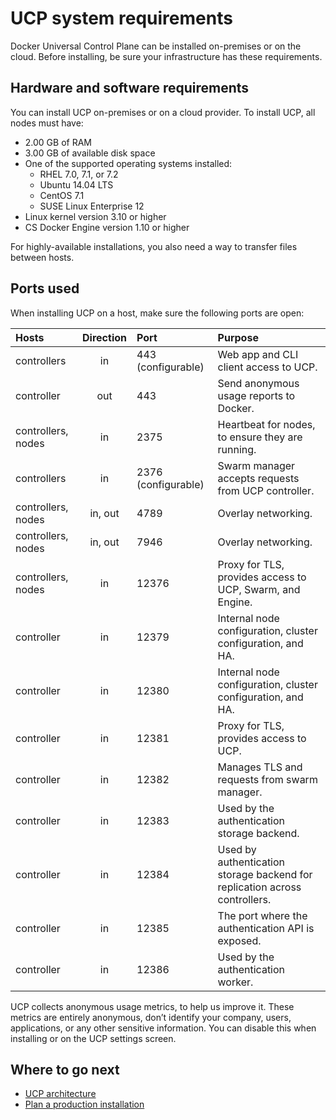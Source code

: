 <!--[metadata]>
+++
title = "System requirements"
description = "Learn about the system requirements for installing Docker Universal Control Plane."
keywords = ["docker, ucp, architecture, requirements"]
[menu.main]
parent="mn_ucp_installation"
identifier="ucp_system_requirements"
weight=0
+++
<![end-metadata]-->

# UCP system requirements

Docker Universal Control Plane can be installed on-premises or on the cloud.
Before installing, be sure your infrastructure has these requirements.

## Hardware and software requirements

You can install UCP on-premises or on a cloud provider. To install UCP,
all nodes must have:

* 2.00 GB of RAM
* 3.00 GB of available disk space
* One of the supported operating systems installed:
  * RHEL 7.0, 7.1, or 7.2
  * Ubuntu 14.04 LTS
  * CentOS 7.1
  * SUSE Linux Enterprise 12
* Linux kernel version 3.10 or higher
* CS Docker Engine version 1.10 or higher

For highly-available installations, you also need a way to transfer files
between hosts.

## Ports used

When installing UCP on a host, make sure the following ports are open:

| Hosts              | Direction | Port                | Purpose                                                                    |
|:-------------------|:---------:|:--------------------|:---------------------------------------------------------------------------|
| controllers        |    in     | 443  (configurable) | Web app and CLI client access to UCP.                                      |
| controller         |    out    | 443                 | Send anonymous usage reports to Docker.                                    |
| controllers, nodes |    in     | 2375                | Heartbeat for nodes, to ensure they are running.                           |
| controllers        |    in     | 2376 (configurable) | Swarm manager accepts requests from UCP controller.                        |
| controllers, nodes |  in, out  | 4789                | Overlay networking.                                                        |
| controllers, nodes |  in, out  | 7946                | Overlay networking.                                                        |
| controllers, nodes |    in     | 12376               | Proxy for TLS, provides access to UCP, Swarm, and Engine.                  |
| controller         |    in     | 12379               | Internal node configuration, cluster configuration, and HA.                |
| controller         |    in     | 12380               | Internal node configuration, cluster configuration, and HA.                |
| controller         |    in     | 12381               | Proxy for TLS, provides access to UCP.                                     |
| controller         |    in     | 12382               | Manages TLS and requests from swarm manager.                               |
| controller         |    in     | 12383               | Used by the authentication storage backend.                                |
| controller         |    in     | 12384               | Used by authentication storage backend for replication across controllers. |
| controller         |    in     | 12385               | The port where the authentication API is exposed.                          |
| controller         |    in     | 12386               | Used by the authentication worker.                                         |

UCP collects anonymous usage metrics, to help us improve it. These metrics
are entirely anonymous, don’t identify your company, users, applications,
or any other sensitive information. You can disable this when installing
or on the UCP settings screen.

## Where to go next

* [UCP architecture](../architecture.md)
* [Plan a production installation](plan-production-install.md)
